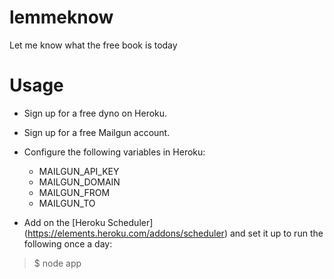 # lemmeknow
Let me know what the free book is today

# Usage
* Sign up for a free dyno on Heroku.
* Sign up for a free Mailgun account.
* Configure the following variables in Heroku:
  * MAILGUN_API_KEY
  * MAILGUN_DOMAIN
  * MAILGUN_FROM
  * MAILGUN_TO

* Add on the [Heroku Scheduler] (https://elements.heroku.com/addons/scheduler) and set it up to run the following once a day:

>$ node app

